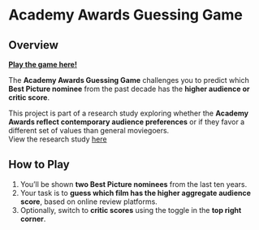 # Academy Awards Guessing Game  

## Overview  
[**Play the game here!**](https://awards.zmorehouse.com/)  

The **Academy Awards Guessing Game** challenges you to predict which **Best Picture nominee** from the past decade has the **higher audience or critic score**.  

This project is part of a research study exploring whether the **Academy Awards reflect contemporary audience preferences** or if they favor a different set of values than general moviegoers.  
View the research study [here](https://digitalhumanities.zmorehouse.com/)

## How to Play  
1. You’ll be shown **two Best Picture nominees** from the last ten years.  
2. Your task is to **guess which film has the higher aggregate audience score**, based on online review platforms.  
3. Optionally, switch to **critic scores** using the toggle in the **top right corner**.  
